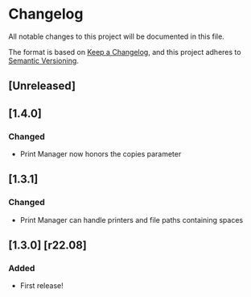 # Changelog
All notable changes to this project will be documented in this file.

The format is based on [Keep a Changelog](https://keepachangelog.com/en/1.0.0/),
and this project adheres to [Semantic Versioning](https://semver.org/spec/v2.0.0.html).

## [Unreleased]

## [1.4.0]
### Changed
- Print Manager now honors the copies parameter

## [1.3.1]
### Changed
- Print Manager can handle printers and file paths containing spaces

## [1.3.0] [r22.08]
### Added
- First release!

